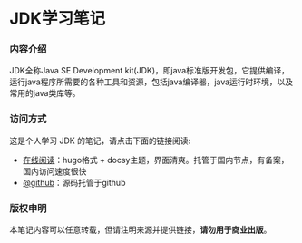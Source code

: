 # JDK学习笔记

### 内容介绍

JDK全称Java SE Development kit(JDK)，即java标准版开发包，它提供编译，运行java程序所需要的各种工具和资源，包括java编译器，java运行时环境，以及常用的java类库等。

### 访问方式

这是个人学习 JDK 的笔记，请点击下面的链接阅读:

- [在线阅读](https://skyao.net/learning-jdk/)：hugo格式 + docsy主题，界面清爽。托管于国内节点，有备案，国内访问速度很快
- [@github](https://github.com/skyao/learning-jdk/)：源码托管于github

### 版权申明

本笔记内容可以任意转载，但请注明来源并提供链接，**请勿用于商业出版**。

